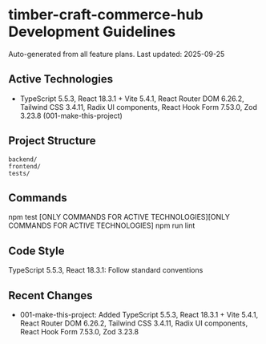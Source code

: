 # timber-craft-commerce-hub Development Guidelines

Auto-generated from all feature plans. Last updated: 2025-09-25

## Active Technologies
- TypeScript 5.5.3, React 18.3.1 + Vite 5.4.1, React Router DOM 6.26.2, Tailwind CSS 3.4.11, Radix UI components, React Hook Form 7.53.0, Zod 3.23.8 (001-make-this-project)

## Project Structure
```
backend/
frontend/
tests/
```

## Commands
npm test [ONLY COMMANDS FOR ACTIVE TECHNOLOGIES][ONLY COMMANDS FOR ACTIVE TECHNOLOGIES] npm run lint

## Code Style
TypeScript 5.5.3, React 18.3.1: Follow standard conventions

## Recent Changes
- 001-make-this-project: Added TypeScript 5.5.3, React 18.3.1 + Vite 5.4.1, React Router DOM 6.26.2, Tailwind CSS 3.4.11, Radix UI components, React Hook Form 7.53.0, Zod 3.23.8

<!-- MANUAL ADDITIONS START -->
<!-- MANUAL ADDITIONS END -->